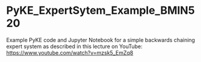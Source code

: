 # PyKE_ExpertSytem_Example_BMIN520
Example PyKE code and Jupyter Notebook for a simple backwards chaining expert system as described in this lecture on YouTube: https://www.youtube.com/watch?v=mzsk5_EmZq8
